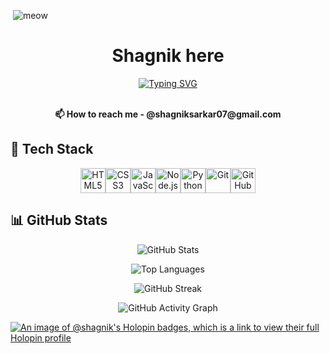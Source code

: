 <img> ![meow](https://github.com/user-attachments/assets/03b043c6-f074-4129-b929-5898b133dd95) <img>


<div align="center">
  <h1>
    <a href="https://www.linkedin.com/in/shagnik-sarkar-180680294/" style="text-decoration: none;">
      <strong>Shagnik</strong>
    </a> here
  </h1>
</div>
<div align="center">
<a href="https://git.io/typing-svg"><img src="https://readme-typing-svg.demolab.com?font=Fira+Code&pause=1000&color=F7F7F7&background=7E7B8A&center=true&vCenter=true&width=435&lines=Web+Development+%7C+Machine+Learning;Python+%7C+Systems+%7C+AI+" alt="Typing SVG" /></a> <br> </br>
</div> 

<p align="center"><strong>📫 How to reach me - @shagniksarkar07@gmail.com</strong></p>

## 🧰 Tech Stack

<p align="center">
  <a href="https://developer.mozilla.org/en-US/docs/Web/HTML" target="_blank" rel="noopener noreferrer"><img src="https://cdn.jsdelivr.net/gh/devicons/devicon/icons/html5/html5-original.svg" alt="HTML5" width="40" height="40"/></a><a href="https://developer.mozilla.org/en-US/docs/Web/CSS" target="_blank" rel="noopener noreferrer"><img src="https://cdn.jsdelivr.net/gh/devicons/devicon/icons/css3/css3-original.svg" alt="CSS3" width="40" height="40"/></a><a href="https://developer.mozilla.org/en-US/docs/Web/JavaScript" target="_blank" rel="noopener noreferrer"><img src="https://cdn.jsdelivr.net/gh/devicons/devicon/icons/javascript/javascript-original.svg" alt="JavaScript" width="40" height="40"/></a><a href="https://nodejs.org/" target="_blank" rel="noopener noreferrer"><img src="https://cdn.jsdelivr.net/gh/devicons/devicon/icons/nodejs/nodejs-original.svg" alt="Node.js" width="40" height="40"/></a><a href="https://www.python.org/" target="_blank" rel="noopener noreferrer"><img src="https://cdn.jsdelivr.net/gh/devicons/devicon/icons/python/python-original.svg" alt="Python" width="40" height="40"/></a><a href="https://git-scm.com/" target="_blank" rel="noopener noreferrer"><img src="https://cdn.jsdelivr.net/gh/devicons/devicon/icons/git/git-original.svg" alt="Git" width="40" height="40"/></a><a href="https://github.com/" target="_blank" rel="noopener noreferrer"><img src="https://cdn.jsdelivr.net/gh/devicons/devicon/icons/github/github-original.svg" alt="GitHub" width="40" height="40"/></a>
</p>



## 📊 GitHub Stats

<p align="center">
  <img src="https://github-readme-stats.vercel.app/api?username=shagnik007&show_icons=true&theme=tokyonight" alt="GitHub Stats" />
</p>

<p align="center">
  <img src="https://github-readme-stats.vercel.app/api/top-langs/?username=shagnik007&layout=compact&theme=tokyonight" alt="Top Languages" />
</p>

<p align="center">
  <img src="https://streak-stats.demolab.com?user=shagnik007&theme=tokyonight&hide_border=true" alt="GitHub Streak" />
</p>

<p align="center">
  <img src="https://github-readme-activity-graph.vercel.app/graph?username=Shagnik007&theme=tokyonight&area=true&hide_border=true" alt="GitHub Activity Graph" />
</p>

[![An image of @shagnik's Holopin badges, which is a link to view their full Holopin profile](https://holopin.me/shagnik)](https://holopin.io/@shagnik)





